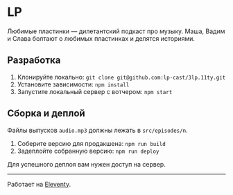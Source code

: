 # LP

Любимые пластинки — дилетантский подкаст про музыку. Маша, Вадим и Слава болтают о любимых пластинках и делятся историями.

## Разработка

1. Клонируйте локально: `git clone git@github.com:lp-cast/3lp.11ty.git`
2. Установите зависимости: `npm install`
3. Запустите локальный сервер с вотчером: `npm start`

## Сборка и деплой

Файлы выпусков `audio.mp3` должны лежать в `src/episodes/n`.

1. Соберите версию для продакшена: `npm run build`
2. Задеплойте собранную версию: `npm run deploy`

Для успешного деплоя вам нужен доступ на сервер.

---
Работает на [Eleventy](https://www.11ty.io/).

